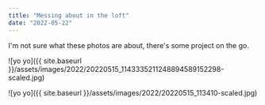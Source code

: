 ```yaml
---
title: "Messing about in the loft"
date: "2022-05-22"
---
```


I'm not sure what these photos are about, there's some project on the go.

![yo yo]({{ site.baseurl }}/assets/images/2022/20220515_1143335211248894589152298-scaled.jpg)

![yo yo]({{ site.baseurl }}/assets/images/2022/20220515_113410-scaled.jpg)
